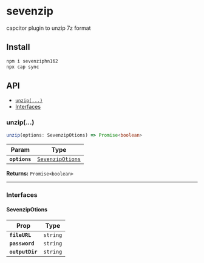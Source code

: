 # sevenzip

capcitor plugin to unzip 7z format

## Install

```bash
npm i sevenziphn162
npx cap sync
```

## API

<docgen-index>

* [`unzip(...)`](#unzip)
* [Interfaces](#interfaces)

</docgen-index>

<docgen-api>
<!--Update the source file JSDoc comments and rerun docgen to update the docs below-->

### unzip(...)

```typescript
unzip(options: SevenzipOtions) => Promise<boolean>
```

| Param         | Type                                                      |
| ------------- | --------------------------------------------------------- |
| **`options`** | <code><a href="#sevenzipotions">SevenzipOtions</a></code> |

**Returns:** <code>Promise&lt;boolean&gt;</code>

--------------------


### Interfaces


#### SevenzipOtions

| Prop            | Type                |
| --------------- | ------------------- |
| **`fileURL`**   | <code>string</code> |
| **`password`**  | <code>string</code> |
| **`outputDir`** | <code>string</code> |

</docgen-api>
